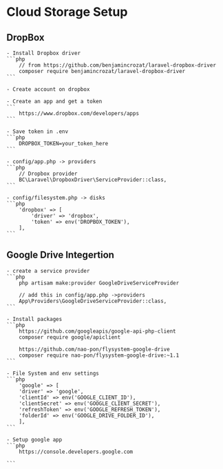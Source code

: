 # Cloud Storage Setup

## DropBox
    - Install Dropbox driver
    ```php
        // from https://github.com/benjamincrozat/laravel-dropbox-driver
        composer require benjamincrozat/laravel-dropbox-driver
    ```
    
    - Create account on dropbox

    - Create an app and get a token
    ```
        https://www.dropbox.com/developers/apps
    ```

    - Save token in .env 
    ```php
        DROPBOX_TOKEN=your_token_here
    ```

    - config/app.php -> providers
    ```php
        // Dropbox provider
        BC\Laravel\DropboxDriver\ServiceProvider::class,
    ```

    - config/filesystem.php -> disks
    ```php
        'dropbox' => [
            'driver' => 'dropbox',
            'token' => env('DROPBOX_TOKEN'),
        ],
    ```

## Google Drive Integertion

    - create a service provider
    ```php
        php artisam make:provider GoogleDriveServiceProvider

        // add this in config/app.php ->providers
        App\Providers\GoogleDriveServiceProvider::class,
    ```

    - Install packages
    ```php
        https://github.com/googleapis/google-api-php-client
        composer require google/apiclient

        https://github.com/nao-pon/flysystem-google-drive
        composer require nao-pon/flysystem-google-drive:~1.1
    ```

    - File System and env settings
    ```php
        'google' => [
        'driver' => 'google',
        'clientId' => env('GOOGLE_CLIENT_ID'),
        'clientSecret' => env('GOOGLE_CLIENT_SECRET'),
        'refreshToken' => env('GOOGLE_REFRESH_TOKEN'),
        'folderId' => env('GOOGLE_DRIVE_FOLDER_ID'),
        ],
    ```

    - Setup google app
    ```php
        https://console.developers.google.com
        
    ```